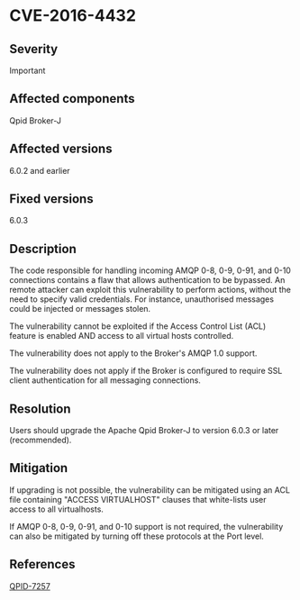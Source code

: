 # CVE-2016-4432

## Severity

Important

## Affected components

Qpid Broker-J

## Affected versions

6.0.2 and earlier

## Fixed versions

6.0.3

## Description

The code responsible for handling incoming AMQP 0-8, 0-9, 0-91, and
0-10 connections contains a flaw that allows authentication to be
bypassed.  An remote attacker can exploit this vulnerability to
perform actions, without the need to specify valid credentials.  For
instance, unauthorised messages could be injected or messages stolen.

The vulnerability cannot be exploited if the Access Control List (ACL)
feature is enabled AND access to all virtual hosts controlled.

The vulnerability does not apply to the Broker's AMQP 1.0 support.

The vulnerability does not apply if the Broker is configured to
require SSL client authentication for all messaging connections.

## Resolution

Users should upgrade the Apache Qpid Broker-J to
version 6.0.3 or later (recommended).

## Mitigation

If upgrading is not possible, the vulnerability can be mitigated using
an ACL file containing "ACCESS VIRTUALHOST" clauses that white-lists
user access to all virtualhosts.

If AMQP 0-8, 0-9, 0-91, and 0-10 support is not required, the
vulnerability can also be mitigated by turning off these protocols at
the Port level.

## References

[QPID-7257](https://issues.apache.org/jira/browse/QPID-7257)
